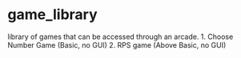 # game_library
library of games that can be accessed through an arcade. 
    1. Choose Number Game (Basic, no GUI)
    2. RPS game (Above Basic, no GUI)
    
